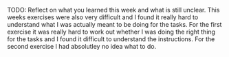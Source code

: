 TODO: Reflect on what you learned this week and what is still unclear.
This weeks exercises were also very difficult and I found it really hard to understand what I was actually meant to be doing for the tasks. For the first exercise it was really hard to work out whether I was doing the right thing for the tasks and I found it difficult to understand the instructions. For the second exercise I had absolutley no idea what to do. 